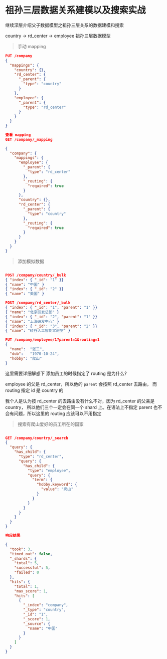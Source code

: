 # 祖孙三层数据关系建模以及搜索实战
继续深层介绍父子数据模型之祖孙三层关系的数据建模和搜索

country -> rd_center -> employee 祖孙三层数据模型

> 手动 mapping

```json
PUT /company
{
  "mappings": {
    "country": {},
    "rd_center": {
      "_parent": {
        "type": "country"
      }
    },
    "employee": {
      "_parent": {
        "type": "rd_center"
      }
    }
  }
}

查看 mapping
GET /company/_mapping

{
  "company": {
    "mappings": {
      "employee": {
        "_parent": {
          "type": "rd_center"
        },
        "_routing": {
          "required": true
        }
      },
      "country": {},
      "rd_center": {
        "_parent": {
          "type": "country"
        },
        "_routing": {
          "required": true
        }
      }
    }
  }
}
```

> 添加模拟数据

```json

POST /company/country/_bulk
{ "index": { "_id": "1" }}
{ "name": "中国" }
{ "index": { "_id": "2" }}
{ "name": "美国" }

POST /company/rd_center/_bulk
{ "index": { "_id": "1", "parent": "1" }}
{ "name": "北京研发总部" }
{ "index": { "_id": "2", "parent": "1" }}
{ "name": "上海研发中心" }
{ "index": { "_id": "3", "parent": "2" }}
{ "name": "硅谷人工智能实验室" }

PUT /company/employee/1?parent=1&routing=1
{
  "name":  "张三",
  "dob":   "1970-10-24",
  "hobby": "爬山"
}
```

这里需要详细解惑下 添加员工的时候指定了 routing 是为什么?

employee 的父是 rd_center，所以他的 `parent` 会按照 rd_center 去路由，
而 routing 指定 id 是 country 的

我个人是认为按 rd_center 的去路由没有什么不对，因为 rd_center 的父亲是 country，
所以他们三个一定会在同一个 shard 上。在语法上不指定 parent 也不会有问题，所以这里的 routing 应该可以不用指定

> 搜索有爬山爱好的员工所在的国家

```json

GET /company/country/_search
{
  "query": {
    "has_child": {
      "type": "rd_center",
      "query": {
        "has_child": {
          "type": "employee",
          "query": {
            "term": {
              "hobby.keyword": {
                "value": "爬山"
              }
            }
          }
        }
      }
    }
  }
}

响应结果

{
  "took": 3,
  "timed_out": false,
  "_shards": {
    "total": 5,
    "successful": 5,
    "failed": 0
  },
  "hits": {
    "total": 1,
    "max_score": 1,
    "hits": [
      {
        "_index": "company",
        "_type": "country",
        "_id": "1",
        "_score": 1,
        "_source": {
          "name": "中国"
        }
      }
    ]
  }
}
```
